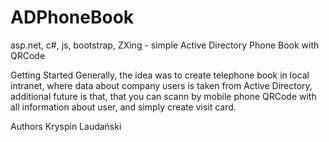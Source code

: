 # ADPhoneBook
asp.net, c#, js, bootstrap, ZXing - simple Active Directory Phone Book with QRCode


Getting Started
Generally, the idea was to create telephone book in local intranet, where data about company users is taken from Active Directory, 
additional future is that, that you can scann by mobile phone QRCode with all information about user, and simply create visit card.


Authors
Kryspin Laudański



